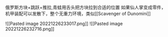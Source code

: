 俄罗斯方块+跳跃+推拉,青蛙用舌头把方块拉到合适的位置
如果仙人掌变成零件，机甲装配可以发散下，整个无重力环境，类似[[Scavenger of Dunomini]]

![[Pasted image 20221226233017.png]]
![[Pasted image 20221226232716.png]]